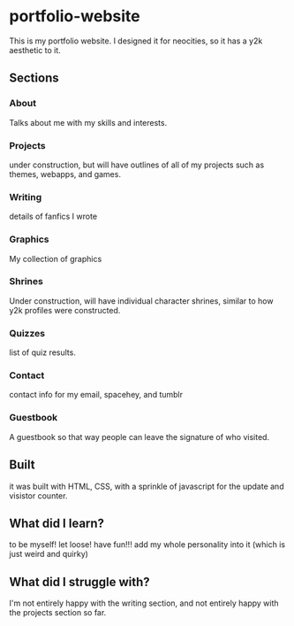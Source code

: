 # portfolio-website
 
This is my portfolio website. I designed it for neocities, so it has a y2k aesthetic to it.

## Sections

### About
Talks about me with my skills and interests.

### Projects
under construction, but will have outlines of all of my projects such as themes, webapps, and games.

### Writing
details of fanfics I wrote

### Graphics
My collection of graphics

### Shrines
Under construction, will have individual character shrines, similar to how y2k profiles were constructed.

### Quizzes
list of quiz results.

### Contact
contact info for my email, spacehey, and tumblr

### Guestbook
A guestbook so that way people can leave the signature of who visited.

## Built
it was built with HTML, CSS, with a sprinkle of javascript for the update and visistor counter.

## What did I learn?
to be myself! let loose! have fun!!! add my whole personality into it (which is just weird and quirky)

## What did I struggle with?
I'm not entirely happy with the writing section, and not entirely happy with the projects section so far.